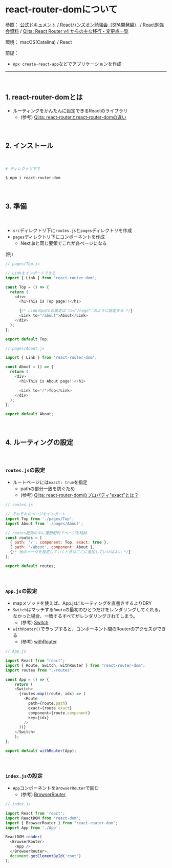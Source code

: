 # react-router-domについて

参照：
[公式ドキュメント](https://reactrouter.com/web/guides/) / 
[Reactハンズオン勉強会（SPA開発編）](https://npo-fitness-engineer.connpass.com/event/194639/) / 
[React勉強会資料](https://yu-sei-m.github.io/react-spa-hands-on/#0) / 
[Qiita: React Router v4 からの主な移行・変更点一覧](https://qiita.com/TsutomuNakamura/items/b202bc7ebb2693937c13)

環境：
macOS(Catalina) / React

前提：
- `npx create-react-app`などでアプリケーションを作成
　
---
　
## 1. react-router-domとは

- ルーティングをかんたんに設定できるReactのライブラリ
  - (参考) [Qiita: react-routerとreact-router-domの違い](https://qiita.com/koja1234/items/486f7396ed9c2568b235)

　
## 2. インストール
　
```sh
# ディレクトリ下で

$ npm i react-router-dom
```

　
## 3. 準備
　
- `src`ディレクトリ下に`routes.js`と`pages`ディレクトリを作成
- `pages`ディレクトリ下にコンポーネントを作成
  - Next.jsと同じ要領でこれが各ページになる

(例)
```JavaScript
// pages/Top.js

// Linkをインポートできる
import { Link } from 'react-router-dom';

const Top = () => {
  return (
    <div>
      <h1>This is Top page!!</h1>

      {/* Linkのpathの設定は`to="/hoge"`のように設定する */}
      <Link to="/about">About</Link>
    </div>
  );
};

export default Top;
```

```JavaScript
// pages/About.js

import { Link } from 'react-router-dom';

const About = () => {
  return (
    <div>
      <h1>This is About page!!</h1>

      <Link to="/">Top</Link>
    </div>
  );
};

export default About;
```

　
## 4. ルーティングの設定
　
### `routes.js`の設定

- ルートページには`exact: true`を指定
  - pathの部分一致を防ぐため
  - (参考) [Qiita: react-router-domのプロパティ"exact"とは？](https://qiita.com/ike_pon/items/bde0f8a0281ae432f332)

```JavaScript
// routes.js

// それぞれのページをインポート
import Top from './pages/Top';
import About from './pages/About';

// routes配列の中に連想配列でページを格納
const routes = [
  { path: '/', component: Top, exact: true },
  { path: '/about', component: About },
  {/* 他のページを設定していくときはここに追加していけばよい */}
];

export default routes;
```
　
### `App.js`の設定

- mapメソッドを使えば、App.jsにルーティングを直書きするよりDRY
- `Switch`はマッチする`Route`の最初のひとつだけをレンダリングしてくれる。なかった場合、一致するすぺてがレンダリングされてしまう。
  - (参考) [Switch](https://reactrouter.com/web/api/Switch)
- `withRouter()`でラップすると、コンポーネント間のRouterのアクセスができる
  - (参考) [withRouter](https://reactrouter.com/web/api/withRouter)

```JavaScript
// App.js

import React from "react";
import { Route, Switch, withRouter } from "react-router-dom";
import routes from "./routes";

const App = () => {
	return (
    <Switch>
      {routes.map((route, idx) => (
        <Route
          path={route.path}
          exact={route.exact}
          component={route.component}
          key={idx}
        />
      ))}
    </Switch>
	);
};

export default withRouter(App);
```
　
### `index.js`の設定

- `App`コンポーネントを`BrowserRouter`で囲む
  - (参考) [BrowserRouter](https://reactrouter.com/web/api/BrowserRouter)

```JavaScript
// index.js

import React from 'react';
import ReactDOM from 'react-dom';
import { BrowserRouter } from "react-router-dom";
import App from './App';

ReactDOM.render(
  <BrowserRouter>
    <App />
  </BrowserRouter>,
  document.getElementById('root')
);
```